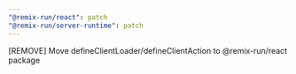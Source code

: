 ```yaml
---
"@remix-run/react": patch
"@remix-run/server-runtime": patch
---
```


[REMOVE] Move defineClientLoader/defineClientAction to @remix-run/react package
